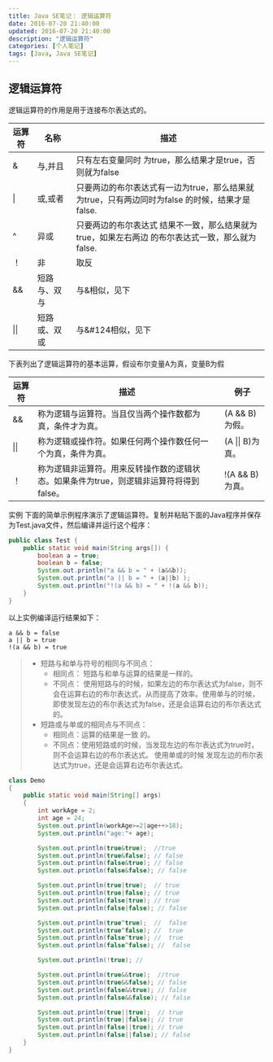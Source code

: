 ```yaml
---
title: Java SE笔记： 逻辑运算符
date: 2016-07-20 21:40:00
updated: 2016-07-20 21:40:00
description: "逻辑运算符"
categories: [个人笔记]
tags: [Java, Java SE笔记]
---
```


## 逻辑运算符
逻辑运算符的作用是用于连接布尔表达式的。

|运算符          |名称          |描述                                                                              |
|---            |-------------|---------------------------------------------------------------------------------|
|&	            |与,并且	      |只有左右变量同时 为true，那么结果才是true，否则就为false                                 |
|&#124;	        |或,或者	      |只要两边的布尔表达式有一边为true，那么结果就为true，只有两边同时为false 的时候，结果才是false. |
|^	            |异或	      |只要两边的布尔表达式 结果不一致，那么结果就为true，如果左右两边 的布尔表达式一致，那么就为false. |
|！	            |非	          |取反                                                                              |
|&&	            |短路与、双与	  |与&相似，见下                                                                       |
|&#124;&#124;   |短路或、双或	  |与&#124相似，见下                                                                   |

下表列出了逻辑运算符的基本运算，假设布尔变量A为真，变量B为假

|运算符	        |描述	                                                                      |例子
|---------------|-----------------------------------------------------------------------------|-------------------
|&&	            |称为逻辑与运算符。当且仅当两个操作数都为真，条件才为真。	                              |(A && B)为假。
|&#124;&#124;	|称为逻辑或操作符。如果任何两个操作数任何一个为真，条件为真。	                          |(A &#124;&#124; B)为真。
|！	            |称为逻辑非运算符。用来反转操作数的逻辑状态。如果条件为true，则逻辑非运算符将得到	false。	  |!(A && B)为真。

实例 下面的简单示例程序演示了逻辑运算符。复制并粘贴下面的Java程序并保存为Test.java文件，然后编译并运行这个程序：
```java
public class Test {
    public static void main(String args[]) {
        boolean a = true;
        boolean b = false;
        System.out.println("a && b = " + (a&&b));
        System.out.println("a || b = " + (a||b) );
        System.out.println("!(a && b) = " + !(a && b));
    }
}
```
以上实例编译运行结果如下：
```
a && b = false
a || b = true
!(a && b) = true
```

> - 短路与和单与符号的相同与不同点：
>   - 相同点： 短路与和单与运算的结果是一样的。
>   - 不同点： 使用短路与的时候，如果左边的布尔表达式为false，则不会在运算右边的布尔表达式，从而提高了效率。使用单与的时候，即使发现左边的布尔表达式为false，还是会运算右边的布尔表达式的。
> - 短路或与单或的相同点与不同点：
>   - 相同点：运算的结果是一致 的。
>   - 不同点：使用短路或的时候，当发现左边的布尔表达式为true时，则不会运算右边的布尔表达式。 使用单或的时候 发现左边的布尔表达式为true，还是会运算右边布尔表达式。

```java
class Demo
{
    public static void main(String[] args) 
    {
        int workAge = 2;
        int age = 24;
        System.out.println(workAge>=2|age++>18);
        System.out.println("age:"+ age);

        System.out.println(true&true);  //true
        System.out.println(true&false); // false
        System.out.println(false&true); // false
        System.out.println(false&false); // false

        System.out.println(true|true);  // true
        System.out.println(true|false); // true
        System.out.println(false|true); // true
        System.out.println(false|false); // false

        System.out.println(true^true);  //  false
        System.out.println(true^false); //  true
        System.out.println(false^true); //  true
        System.out.println(false^false); //  false

        System.out.println(!true); // 

        System.out.println(true&&true);  //true
        System.out.println(true&&false); // false
        System.out.println(false&&true); // false
        System.out.println(false&&false); // false

        System.out.println(true||true);  // true
        System.out.println(true||false); // true
        System.out.println(false||true); // true
        System.out.println(false||false); // false
    }
}
```